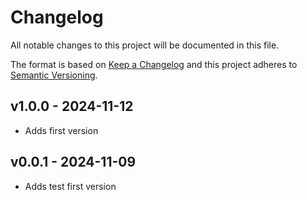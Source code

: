 # Changelog

All notable changes to this project will be documented in this file.

The format is based on [Keep a Changelog](http://keepachangelog.com/)
and this project adheres to [Semantic Versioning](http://semver.org/).

## v1.0.0 - 2024-11-12

-   Adds first version

## v0.0.1 - 2024-11-09

-   Adds test first version
